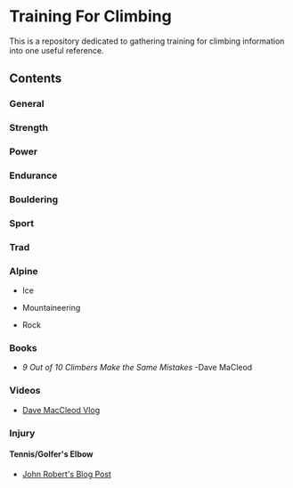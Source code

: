 # Training For Climbing

This is a repository dedicated to gathering training for climbing information into one useful reference.

## Contents

### General

### Strength

### Power

### Endurance

### Bouldering

### Sport

### Trad

### Alpine

* Ice

* Mountaineering

* Rock

### Books
  * *9 Out of 10 Climbers Make the Same Mistakes* -Dave MaCleod

### Videos
* [Dave MacCleod Vlog](https://www.youtube.com/watch?v=-ceAxhboe6k&list=PLeRoDKlIX_tfIF1z7UPvyyQ_KfM3U_Rm7)

### Injury

#### Tennis/Golfer's Elbow
* [John Robert's Blog Post](https://johnroberts.me/outdoors/2016/03/10-things-ive-learned-about-climbers-elbow-or-medial-epicondylitis/?fbclid=IwAR06tbGOA51WEp8cgaLEv3ZSNO7Pp6VUzpENacvjtGuS-4xk0qNuwngZFVo)
